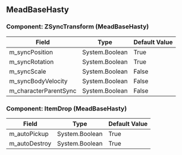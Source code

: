 ## MeadBaseHasty

### Component: ZSyncTransform (MeadBaseHasty)

|Field|Type|Default Value|
|---|---|---|
|m_syncPosition|System.Boolean|True|
|m_syncRotation|System.Boolean|True|
|m_syncScale|System.Boolean|False|
|m_syncBodyVelocity|System.Boolean|False|
|m_characterParentSync|System.Boolean|False|

### Component: ItemDrop (MeadBaseHasty)

|Field|Type|Default Value|
|---|---|---|
|m_autoPickup|System.Boolean|True|
|m_autoDestroy|System.Boolean|True|

